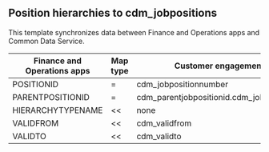 ## Position hierarchies to cdm_jobpositions

This template synchronizes data between Finance and Operations apps and Common Data Service.

Finance and Operations apps | Map type | Customer engagement apps | Default value
---|---|---|---
POSITIONID | = | cdm_jobpositionnumber | 
PARENTPOSITIONID | = | cdm_parentjobpositionid.cdm_jobpositionnumber | 
HIERARCHYTYPENAME | << | none | Line
VALIDFROM | << | cdm_validfrom | 
VALIDTO | << | cdm_validto | 
